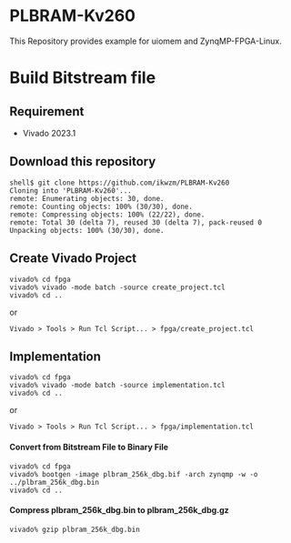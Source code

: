 PLBRAM-Kv260
=======================================================================

This Repository provides example for uiomem and ZynqMP-FPGA-Linux.

# Build Bitstream file

## Requirement

* Vivado 2023.1

## Download this repository

```console
shell$ git clone https://github.com/ikwzm/PLBRAM-Kv260
Cloning into 'PLBRAM-Kv260'...
remote: Enumerating objects: 30, done.
remote: Counting objects: 100% (30/30), done.
remote: Compressing objects: 100% (22/22), done.
remote: Total 30 (delta 7), reused 30 (delta 7), pack-reused 0
Unpacking objects: 100% (30/30), done.
```

## Create Vivado Project

```console
vivado% cd fpga
vivado% vivado -mode batch -source create_project.tcl
vivado% cd ..
```

or

```
Vivado > Tools > Run Tcl Script... > fpga/create_project.tcl
```

## Implementation

```console
vivado% cd fpga
vivado% vivado -mode batch -source implementation.tcl
vivado% cd ..
```

or

```
Vivado > Tools > Run Tcl Script... > fpga/implementation.tcl
```

#### Convert from Bitstream File to Binary File

```console
vivado% cd fpga
vivado% bootgen -image plbram_256k_dbg.bif -arch zynqmp -w -o ../plbram_256k_dbg.bin
vivado% cd ..
```

#### Compress plbram_256k_dbg.bin to plbram_256k_dbg.gz

```console
vivado% gzip plbram_256k_dbg.bin
```

